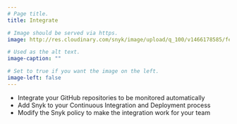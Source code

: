 ```yaml
---
# Page title.
title: Integrate

# Image should be served via https.
image: http://res.cloudinary.com/snyk/image/upload/q_100/v1466178585/features/features-integrate_scaled.png

# Used as the alt text.
image-caption: ""

# Set to true if you want the image on the left.
image-left: false
---
```


* Integrate your GitHub repositories to be monitored automatically
* Add Snyk to your Continuous Integration and Deployment process
* Modify the Snyk policy to make the integration work for your team
